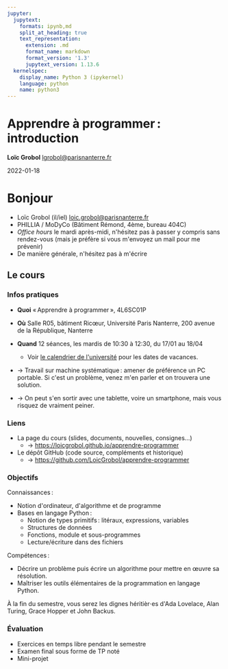 ```yaml
---
jupyter:
  jupytext:
    formats: ipynb,md
    split_at_heading: true
    text_representation:
      extension: .md
      format_name: markdown
      format_version: '1.3'
      jupytext_version: 1.13.6
  kernelspec:
    display_name: Python 3 (ipykernel)
    language: python
    name: python3
---
```


<!-- #region slideshow={"slide_type": "skip"} -->
<!-- LTeX: language=fr -->
<!-- #endregion -->
<!-- #region slideshow={"slide_type": "slide"} -->
Apprendre à programmer : introduction
=====================================

**Loïc Grobol** [<lgrobol@parisnanterre.fr>](mailto:lgrobol@parisnanterre.fr)

2022-01-18
<!-- #endregion -->


<!-- #region slideshow={"slide_type": "slide"} -->
# Bonjour

- Loïc Grobol (il/iel) [<loic.grobol@parisnanterre.fr>](mailto:loic.grobol@parisnanterre.fr)
- PHILLIA / MoDyCo (Bâtiment Rémond, 4ème, bureau 404C)
- *Office hours* le mardi après-midi, n'hésitez pas à passer y compris sans rendez-vous (mais je
  préfère si vous m'envoyez un mail pour me prévenir)
- De manière générale, n'hésitez pas à m'écrire
<!-- #endregion -->

<!-- #region slideshow={"slide_type": "slide"} -->
## Le cours
<!-- #endregion -->

<!-- #region slideshow={"slide_type": "subslide"} -->
### Infos pratiques

- **Quoi** « Apprendre à programmer », 4L6SC01P
- **Où** Salle R05, bâtiment Ricœur, Université Paris Nanterre, 200 avenue de la République,
  Nanterre
- **Quand** 12 séances, les mardis de 10:30 à 12:30, du 17/01 au 18/04
  - Voir [le calendrier de
    l'université](https://etudiants.parisnanterre.fr/calendrier-universitaire-2021-2022-1018180.kjsp)
    pour les dates de vacances.

- → Travail sur machine systématique : amener de préférence un PC portable. Si c'est un problème,
  venez m'en parler et on trouvera une solution.
- → On peut s'en sortir avec une tablette, voire un smartphone, mais vous risquez de vraiment
  peiner.
<!-- #endregion -->

<!-- #region slideshow={"slide_type": "subslide"} -->
### Liens

- La page du cours (slides, documents, nouvelles, consignes…)
  - → <https://loicgrobol.github.io/apprendre-programmer>
- Le dépôt GitHub (code source, compléments et historique)
  - → <https://github.com/LoicGrobol/apprendre-programmer>
<!-- #endregion -->

<!-- #region slideshow={"slide_type": "subslide"} -->
### Objectifs

Connaissances :

- Notion d'ordinateur, d'algorithme et de programme
- Bases en langage Python :
  - Notion de types primitifs : litéraux, expressions, variables
  - Structures de données
  - Fonctions, module et sous-programmes
  - Lecture/écriture dans des fichiers
<!-- #endregion -->

<!-- #region slideshow={"slide_type": "subslide"} -->
Compétences :

- Décrire un problème puis écrire un algorithme pour mettre en œuvre sa résolution.
- Maîtriser les outils élémentaires de la programmation en langage Python.

À la fin du semestre, vous serez les dignes héritièr⋅es d'Ada Lovelace, Alan Turing, Grace Hopper et
John Backus.
<!-- #endregion -->

<!-- #region slideshow={"slide_type": "subslide"} -->
### Évaluation

- Exercices en temps libre pendant le semestre
- Examen final sous forme de TP noté
- Mini-projet
<!-- #endregion -->
